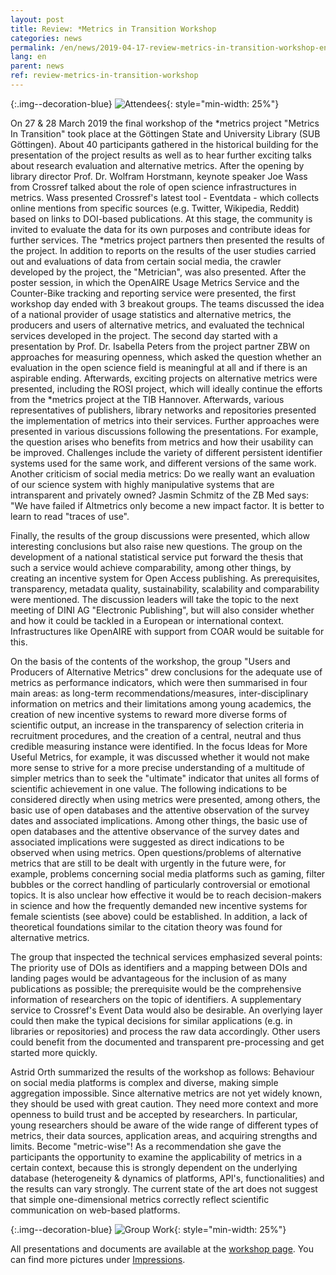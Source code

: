 ```yaml
---
layout: post
title: Review: *Metrics in Transition Workshop 
categories: news
permalink: /en/news/2019-04-17-review-metrics-in-transition-workshop-en
lang: en
parent: news
ref: review-metrics-in-transition-workshop
---
```

<!-- Start editing content here-->

{:.img--decoration-blue}
![Attendees](https://metrics-project.net/img/events/metrics_in_transition_IMG_6683.jpg){: style="min-width: 25%"}  
  
On 27 & 28 March 2019 the final workshop of the *metrics project "Metrics In Transition" took place at the Göttingen State and University Library (SUB Göttingen). About 40 participants gathered in the historical building for the presentation of the project results as well as to hear further exciting talks about research evaluation and alternative metrics.
After the opening by library director Prof. Dr. Wolfram Horstmann, keynote speaker Joe Wass from Crossref talked about the role of open science infrastructures in metrics. Wass presented Crossref's latest tool - Eventdata - which collects online mentions from specific sources (e.g. Twitter, Wikipedia, Reddit) based on links to DOI-based publications. At this stage, the community is invited to evaluate the data for its own purposes and contribute ideas for further services.
The *metrics project partners then presented the results of the project. In addition to reports on the results of the user studies carried out and evaluations of data from certain social media, the crawler developed by the project, the "Metrician", was also presented.
After the poster session, in which the OpenAIRE Usage Metrics Service and the Counter-Bike tracking and reporting service were presented, the first workshop day ended with 3 breakout groups. The teams discussed the idea of a national provider of usage statistics and alternative metrics, the producers and users of alternative metrics, and evaluated the technical services developed in the project.
The second day started with a presentation by Prof. Dr. Isabella Peters from the project partner ZBW on approaches for measuring openness, which asked the question whether an evaluation in the open science field is meaningful at all and if there is an aspirable ending.
Afterwards, exciting projects on alternative metrics were presented, including the ROSI project, which will ideally continue the efforts from the *metrics project at the TIB Hannover.
Afterwards, various representatives of publishers, library networks and repositories presented the implementation of metrics into their services. Further approaches were presented in various discussions following the presentations. For example, the question arises who benefits from metrics and how their usability can be improved.  Challenges include the variety of different persistent identifier systems used for the same work, and different versions of the same work. Another criticism of social media metrics: Do we really want an evaluation of our science system with highly manipulative systems that are intransparent and privately owned? Jasmin Schmitz of the ZB Med says: "We have failed if Altmetrics only become a new impact factor. It is better to learn to read "traces of use".

Finally, the results of the group discussions were presented, which allow interesting conclusions but also raise new questions. The group on the development of a national statistical service put forward the thesis that such a service would achieve comparability, among other things, by creating an incentive system for Open Access publishing. As prerequisites, transparency, metadata quality, sustainability, scalability and comparability were mentioned. The discussion leaders will take the topic to the next meeting of DINI AG "Electronic Publishing", but will also consider whether and how it could be tackled in a European or international context. Infrastructures like OpenAIRE with support from COAR would be suitable for this.

On the basis of the contents of the workshop, the group "Users and Producers of Alternative Metrics" drew conclusions for the adequate use of metrics as performance indicators, which were then summarised in four main areas: as long-term recommendations/measures, inter-disciplinary information on metrics and their limitations among young academics, the creation of new incentive systems to reward more diverse forms of scientific output, an increase in the transparency of selection criteria in recruitment procedures, and the creation of a central, neutral and thus credible measuring instance were identified. In the focus Ideas for More Useful Metrics, for example, it was discussed whether it would not make more sense to strive for a more precise understanding of a multitude of simpler metrics than to seek the "ultimate" indicator that unites all forms of scientific achievement in one value. The following indications to be considered directly when using metrics were presented, among others, the basic use of open databases and the attentive observation of the survey dates and associated implications. Among other things, the basic use of open databases and the attentive observance of the survey dates and associated implications were suggested as direct indications to be observed when using metrics. Open questions/problems of alternative metrics that are still to be dealt with urgently in the future were, for example, problems concerning social media platforms such as gaming, filter bubbles or the correct handling of particularly controversial or emotional topics. It is also unclear how effective it would be to reach decision-makers in science and how the frequently demanded new incentive systems for female scientists (see above) could be established. In addition, a lack of theoretical foundations similar to the citation theory was found for alternative metrics.

The group that inspected the technical services emphasized several points: The priority use of DOIs as identifiers and a mapping between DOIs and landing pages would be advantageous for the inclusion of as many publications as possible; the prerequisite would be the comprehensive information of researchers on the topic of identifiers. A supplementary service to Crossref's Event Data would also be desirable. An overlying layer could then make the typical decisions for similar applications (e.g. in libraries or repositories) and process the raw data accordingly. Other users could benefit from the documented and transparent pre-processing and get started more quickly.

Astrid Orth summarized the results of the workshop as follows:
Behaviour on social media platforms is complex and diverse, making simple aggregation impossible. Since alternative metrics are not yet widely known, they should be used with great caution. They need more context and more openness to build trust and be accepted by researchers.
In particular, young researchers should be aware of the wide range of different types of metrics, their data sources, application areas, and acquiring strengths and limits. Become "metric-wise"!
As a recommendation she gave the participants the opportunity to examine the applicability of metrics in a certain context, because this is strongly dependent on the underlying database (heterogeneity & dynamics of platforms, API's, functionalities) and the results can vary strongly. The current state of the art does not suggest that simple one-dimensional metrics correctly reflect scientific communication on web-based platforms.
  
  {:.img--decoration-blue}
![Group Work](https://metrics-project.net/img/events/metrics_in_transition_IMG_20190327_170209.jpg){: style="min-width: 25%"}
  
All presentations and documents are available at the [workshop page](https://metrics-project.net/en/events/workshop2019/).
You can find more pictures under [Impressions](https://metrics-project.net/en/news/2019-04-17-impressions-metrics-in-transition-workshop-en).
